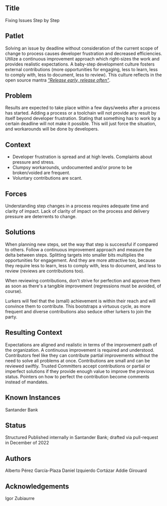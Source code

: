 ## Title

Fixing Issues Step by Step

## Patlet

Solving an issue by deadline without consideration of the current scope of change to process causes developer frustration and decreased efficiencies. Utilize a continuous improvement approach which right-sizes the work and provides realistic expectations.
A baby-step development culture fosters external contributions (more opportunities for engaging, less to learn, less to comply with, less to document, less to review). This culture reflects in the open source mantra _["Release early, release often"](https://en.wikipedia.org/wiki/Release_early,_release_often)_.
## Problem

Results are expected to take place within a few days/weeks after a process has started. Adding a process or a toolchain will not provide any result by itself beyond developer frustration. Stating that something has to work by a certain deadline will not make it possible. This will just force the situation, and workarounds will be done by developers.

## Context

* Developer frustration is spread and at high levels. Complaints about pressure and stress.
* Clumpsy workarounds, undocumented and/or prone to be broken/voided are frequent.
* Voluntary contributions are scant.

## Forces

Understanding step changes in a process requires adequate time and clarity of impact.
Lack of clarity of impact on the process and delivery pressure are deterrents to change.

## Solutions

When planning new steps, set the way that step is successful if compared to others. Follow a continuous improvement approach and measure the delta between steps.
Splitting targets into smaller bits multiplies the opportunities for engagement. And they are more attractive too, because they require less to learn, less to comply with, less to document, and less to review (reviews are contributions too).

When reviewing contributions, don't strive for perfection and approve them as soon as there's a tangible improvement (regressions must be avoided, of course).

Lurkers will feel that the (small) achievement is within their reach and will convince them to contribute. This bootstraps a virtuous cycle, as more frequent and diverse contributions also seduce other lurkers to join the party. 
## Resulting Context

Expectations are aligned and realistic in terms of the improvement path of the organization. A continuous improvement is required and understood.
Contributors feel like they can contribute partial improvements without the need to solve all problems at once.
Contributions are small and can be reviewed swiftly.
Trusted Committers accept contributions or partial or imperfect solutions if they provide enough value to improve the previous status. Pointers on how to perfect the contribution become comments instead of mandates.

## Known Instances

Santander Bank

## Status

Structured
Published internally in Santander Bank; drafted via pull-request in December of 2022

## Authors

Alberto Pérez García-Plaza
Daniel Izquierdo Cortázar
Addie Girouard

## Acknowledgements

Igor Zubiaurre
